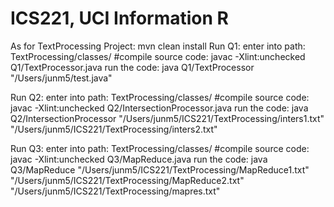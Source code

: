 # ICS221, UCI Information R

As for TextProcessing Project:
mvn clean install
Run Q1:
enter into path: TextProcessing/classes/
#compile source code: javac -Xlint:unchecked Q1/TextProcessor.java
run the code:
java Q1/TextProcessor "/Users/junm5/test.java"


Run Q2:
enter into path: TextProcessing/classes/
#compile source code: javac -Xlint:unchecked Q2/IntersectionProcessor.java
run the code:
java Q2/IntersectionProcessor "/Users/junm5/ICS221/TextProcessing/inters1.txt" "/Users/junm5/ICS221/TextProcessing/inters2.txt"



Run Q3:
enter into path: TextProcessing/classes/
#compile source code: javac -Xlint:unchecked Q3/MapReduce.java
run the code:
java Q3/MapReduce "/Users/junm5/ICS221/TextProcessing/MapReduce1.txt" "/Users/junm5/ICS221/TextProcessing/MapReduce2.txt" "/Users/junm5/ICS221/TextProcessing/mapres.txt"



